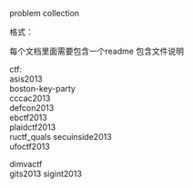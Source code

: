 problem collection

格式：

每个文档里面需要包含一个readme 包含文件说明


ctf:	
asis2013	
boston-key-party	
cccac2013	
defcon2013	
ebctf2013	
plaidctf2013	
ructf_quals	
secuinside2013	
ufoctf2013

dimvactf	
gits2013
sigint2013	


